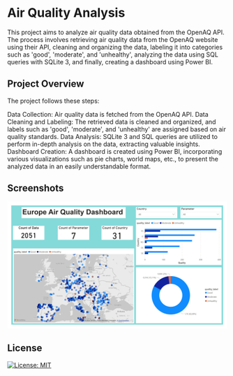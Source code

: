 # Air Quality Analysis

This project aims to analyze air quality data obtained from the OpenAQ API. The process involves retrieving air quality data from the OpenAQ website using their API, cleaning and organizing the data, labeling it into categories such as 'good', 'moderate', and 'unhealthy', analyzing the data using SQL queries with SQLite 3, and finally, creating a dashboard using Power BI.


## Project Overview

The project follows these steps:

Data Collection: Air quality data is fetched from the OpenAQ API.
Data Cleaning and Labeling: The retrieved data is cleaned and organized, and labels such as 'good', 'moderate', and 'unhealthy' are assigned based on air quality standards.
Data Analysis: SQLite 3 and SQL queries are utilized to perform in-depth analysis on the data, extracting valuable insights.
Dashboard Creation: A dashboard is created using Power BI, incorporating various visualizations such as pie charts, world maps, etc., to present the analyzed data in an easily understandable format.
  
## Screenshots

![Dashboard!](Dashboard.jpg)

  
## License

[![License: MIT](https://img.shields.io/badge/License-MIT-yellow.svg)](https://opensource.org/licenses/MIT)

  
